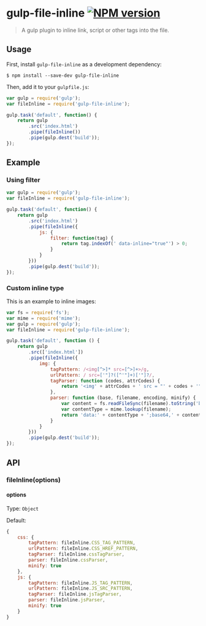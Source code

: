 # gulp-file-inline [![NPM version][npm-image]][npm-url]

> A gulp plugin to inline link, script or other tags into the file.

## Usage

First, install `gulp-file-inline` as a development dependency:

```shell
$ npm install --save-dev gulp-file-inline
```

Then, add it to your `gulpfile.js`:

```js
var gulp = require('gulp');
var fileInline = require('gulp-file-inline');

gulp.task('default', function() {
	return gulp
		.src('index.html')
		.pipe(fileInline())
		.pipe(gulp.dest('build'));
});
```

## Example

### Using filter

```js
var gulp = require('gulp');
var fileInline = require('gulp-file-inline');

gulp.task('default', function() {
	return gulp
		.src('index.html')
		.pipe(fileInline({
			js: {
				filter: function(tag) {
					return tag.indexOf(' data-inline="true"') > 0;
				}
			}
		}))
		.pipe(gulp.dest('build'));
});
```

### Custom inline type

This is an example to inline images:

```js
var fs = require('fs');
var mime = require('mime');
var gulp = require('gulp');
var fileInline = require('gulp-file-inline');

gulp.task('default', function () {
	return gulp
		.src(['index.html'])
		.pipe(fileInline({
			img: {
				tagPattern: /<img[^>]* src=[^>]+>/g,
				urlPattern: / src=['"]?([^'"]+)['"]?/,
				tagParser: function (codes, attrCodes) {
					return '<img' + attrCodes + ' src = "' + codes + '" > ';
				},
				parser: function (base, filename, encoding, minify) {
					var content = fs.readFileSync(filename).toString('base64');
					var contentType = mime.lookup(filename);
					return 'data:' + contentType + ';base64,' + content;
				}
			}
		}))
		.pipe(gulp.dest('build'));
});
```

## API

### fileInline(options)

#### options

Type: `Object`

Default:

```js
{
	css: {
		tagPattern: fileInline.CSS_TAG_PATTERN,
		urlPattern: fileInline.CSS_HREF_PATTERN,
		tagParser: fileInline.cssTagParser,
		parser: fileInline.cssParser,
		minify: true
	},
	js: {
		tagPattern: fileInline.JS_TAG_PATTERN,
		urlPattern: fileInline.JS_SRC_PATTERN,
		tagParser: fileInline.jsTagParser,
		parser: fileInline.jsParser,
		minify: true
	}
}
```

[npm-url]: https://npmjs.org/package/gulp-file-inline
[npm-image]: https://badge.fury.io/js/gulp-file-inline.svg
